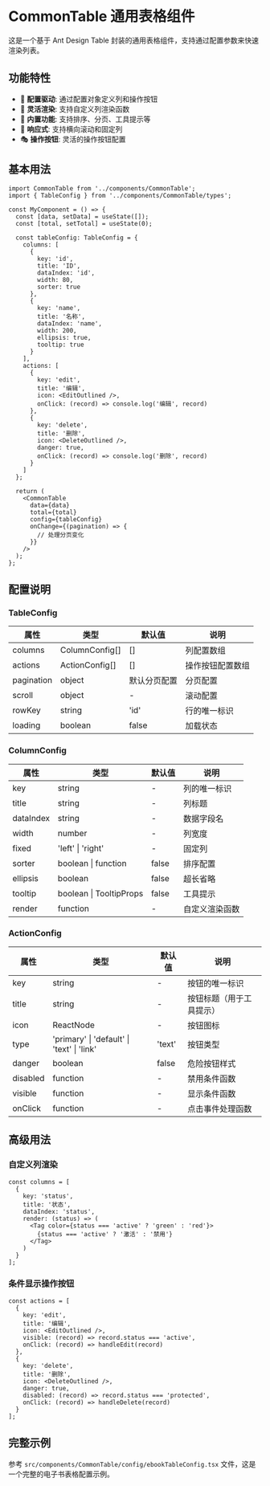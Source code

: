 # CommonTable 通用表格组件

这是一个基于 Ant Design Table 封装的通用表格组件，支持通过配置参数来快速渲染列表。

## 功能特性

- 🎯 **配置驱动**: 通过配置对象定义列和操作按钮
- 🎨 **灵活渲染**: 支持自定义列渲染函数
- 🔧 **内置功能**: 支持排序、分页、工具提示等
- 📱 **响应式**: 支持横向滚动和固定列
- 🎭 **操作按钮**: 灵活的操作按钮配置

## 基本用法

```tsx
import CommonTable from '../components/CommonTable';
import { TableConfig } from '../components/CommonTable/types';

const MyComponent = () => {
  const [data, setData] = useState([]);
  const [total, setTotal] = useState(0);

  const tableConfig: TableConfig = {
    columns: [
      {
        key: 'id',
        title: 'ID',
        dataIndex: 'id',
        width: 80,
        sorter: true
      },
      {
        key: 'name',
        title: '名称',
        dataIndex: 'name',
        width: 200,
        ellipsis: true,
        tooltip: true
      }
    ],
    actions: [
      {
        key: 'edit',
        title: '编辑',
        icon: <EditOutlined />,
        onClick: (record) => console.log('编辑', record)
      },
      {
        key: 'delete',
        title: '删除',
        icon: <DeleteOutlined />,
        danger: true,
        onClick: (record) => console.log('删除', record)
      }
    ]
  };

  return (
    <CommonTable
      data={data}
      total={total}
      config={tableConfig}
      onChange={(pagination) => {
        // 处理分页变化
      }}
    />
  );
};
```

## 配置说明

### TableConfig

| 属性 | 类型 | 默认值 | 说明 |
|------|------|--------|------|
| columns | ColumnConfig[] | [] | 列配置数组 |
| actions | ActionConfig[] | [] | 操作按钮配置数组 |
| pagination | object | 默认分页配置 | 分页配置 |
| scroll | object | - | 滚动配置 |
| rowKey | string | 'id' | 行的唯一标识 |
| loading | boolean | false | 加载状态 |

### ColumnConfig

| 属性 | 类型 | 默认值 | 说明 |
|------|------|--------|------|
| key | string | - | 列的唯一标识 |
| title | string | - | 列标题 |
| dataIndex | string | - | 数据字段名 |
| width | number | - | 列宽度 |
| fixed | 'left' \| 'right' | - | 固定列 |
| sorter | boolean \| function | false | 排序配置 |
| ellipsis | boolean | false | 超长省略 |
| tooltip | boolean \| TooltipProps | false | 工具提示 |
| render | function | - | 自定义渲染函数 |

### ActionConfig

| 属性 | 类型 | 默认值 | 说明 |
|------|------|--------|------|
| key | string | - | 按钮的唯一标识 |
| title | string | - | 按钮标题（用于工具提示） |
| icon | ReactNode | - | 按钮图标 |
| type | 'primary' \| 'default' \| 'text' \| 'link' | 'text' | 按钮类型 |
| danger | boolean | false | 危险按钮样式 |
| disabled | function | - | 禁用条件函数 |
| visible | function | - | 显示条件函数 |
| onClick | function | - | 点击事件处理函数 |

## 高级用法

### 自定义列渲染

```tsx
const columns = [
  {
    key: 'status',
    title: '状态',
    dataIndex: 'status',
    render: (status) => (
      <Tag color={status === 'active' ? 'green' : 'red'}>
        {status === 'active' ? '激活' : '禁用'}
      </Tag>
    )
  }
];
```

### 条件显示操作按钮

```tsx
const actions = [
  {
    key: 'edit',
    title: '编辑',
    icon: <EditOutlined />,
    visible: (record) => record.status === 'active',
    onClick: (record) => handleEdit(record)
  },
  {
    key: 'delete',
    title: '删除',
    icon: <DeleteOutlined />,
    danger: true,
    disabled: (record) => record.status === 'protected',
    onClick: (record) => handleDelete(record)
  }
];
```

## 完整示例

参考 `src/components/CommonTable/config/ebookTableConfig.tsx` 文件，这是一个完整的电子书表格配置示例。

